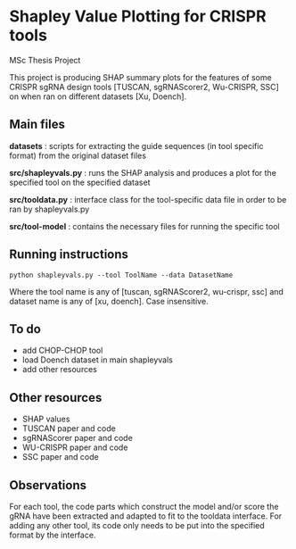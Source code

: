 # Shapley Value Plotting for CRISPR tools
MSc Thesis Project

This project is producing SHAP summary plots for the features of some CRISPR sgRNA design tools [TUSCAN, sgRNAScorer2, Wu-CRISPR, SSC] on when ran on different datasets [Xu, Doench].

## Main files 
  **datasets** : scripts for extracting the guide sequences (in tool specific format) from the original dataset files
  
  **src/shapleyvals.py** : runs the SHAP analysis and produces a plot for the specified tool on the specified dataset
  
  **src/tooldata.py** : interface class for the tool-specific data file in order to be ran by shapleyvals.py
  
  **src/tool-model** : contains the necessary files for running the specific tool
  
## Running instructions 

```
python shapleyvals.py --tool ToolName --data DatasetName
```

Where the tool name is any of [tuscan, sgRNAScorer2, wu-crispr, ssc] and dataset name is any of [xu, doench]. Case insensitive. 
  
## To do
 - add CHOP-CHOP tool 
 - load Doench dataset in main shapleyvals
 - add other resources

## Other resources 
  - SHAP values
  - TUSCAN paper and code
  - sgRNAScorer paper and code
  - WU-CRISPR paper and code
  - SSC paper and code 
  
 ## Observations 
 For each tool, the code parts which construct the model and/or score the gRNA have been extracted and adapted to fit to the tooldata interface. For adding any other tool, its code only needs to be put into the specified format by the interface.
  
